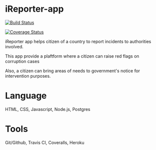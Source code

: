 

# iReporter-app
[![Build Status](https://travis-ci.org/mikejesus/iReporter-app.svg?branch=develop)](https://travis-ci.org/mikejesus/iReporter-app)

[![Coverage Status](https://coveralls.io/repos/github/mikejesus/iReporter-app/badge.svg?branch=develop)](https://coveralls.io/github/mikejesus/iReporter-app?branch=develop)

iReporter app helps citizen of a country to report incidents to authorities involved. 

This app provide a plaftform where a citizen can raise red flags on corruption cases

Also, a citizen can bring areas of needs to government's notice for intervention purposes. 

# Language
HTML, CSS, Javascript, Node.js, Postgres

# Tools
Git/Github, Travis CI, Coveralls, Heroku




